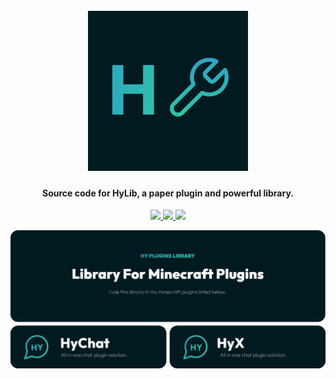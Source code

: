 <h1 align="center">
  <br>
  <img src="https://github.com/xHyroM/HyLib/blob/main/images/logo.png?raw=true" alt="HyLib logo" width="256">
  <br>
</h1>

<h4 align="center">Source code for HyLib, a paper plugin and powerful library.</h4>

<p align="center">
    <a href="https://bstats.org/plugin/bukkit/HyChat" alt="bstats servers">
        <img src="https://img.shields.io/bstats/servers/16983?color=2fbfc4&style=for-the-badge" />
    </a>
    <a href="https://bstats.org/plugin/bukkit/EcoPets" alt="bstats players">
        <img src="https://img.shields.io/bstats/players/16983?color=2fbfc4&style=for-the-badge" />
    </a>
    <a href="https://discord.gg/kFPKmEKeMS/" alt="Discord">
        <img src="https://img.shields.io/discord/1046534628577640528?label=discord&style=for-the-badge&color=2fbfc4"/>
    </a>
</p>

<div align="center">

  [![Docs](https://github.com/xHyroM/HyLib/blob/main/images/graphic.png?raw=true)](https://discord.gg/kFPKmEKeMS/)

</div>